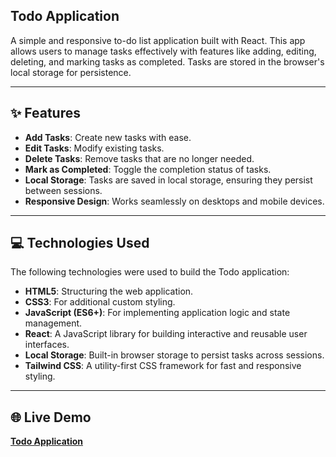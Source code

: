 ## Todo Application

A simple and responsive to-do list application built with React. This app allows users to manage tasks effectively with features like adding, editing, deleting, and marking tasks as completed. Tasks are stored in the browser's local storage for persistence.

---

## ✨ Features

- **Add Tasks**: Create new tasks with ease.
- **Edit Tasks**: Modify existing tasks.
- **Delete Tasks**: Remove tasks that are no longer needed.
- **Mark as Completed**: Toggle the completion status of tasks.
- **Local Storage**: Tasks are saved in local storage, ensuring they persist between sessions.
- **Responsive Design**: Works seamlessly on desktops and mobile devices.

---

## 💻 Technologies Used

The following technologies were used to build the Todo application:

- **HTML5**: Structuring the web application.
- **CSS3**: For additional custom styling.
- **JavaScript (ES6+)**: For implementing application logic and state management.
- **React**: A JavaScript library for building interactive and reusable user interfaces.
- **Local Storage**: Built-in browser storage to persist tasks across sessions.
- **Tailwind CSS**: A utility-first CSS framework for fast and responsive styling.

---

## 🌐 Live Demo

[**Todo Application**](https://project-03-todo-list.vercel.app/)